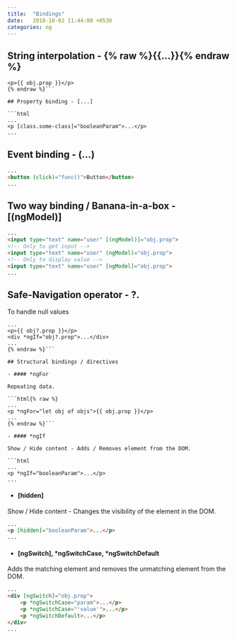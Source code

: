 ```yaml
---
title:  "Bindings"
date:   2018-10-02 11:44:00 +0530
categories: ng
---
```


## String interpolation - {% raw %}{{...}}{% endraw %}

```html{% raw %}
<p>{{ obj.prop }}</p>
{% endraw %}```

## Property binding - [...]

```html
...
<p [class.some-class]="booleanParam">...</p>
...
```

## Event binding - (...)

```html
...
<button (click)="func()">Button</button>
...
```

## Two way binding / Banana-in-a-box - [(ngModel)]

```html
...
<input type="text" name="user" [(ngModel)]="obj.prop">
<!-- Only to get input -->
<input type="text" name="user" (ngModel)="obj.prop">
<!-- Only to display value -->
<input type="text" name="user" [ngModel]="obj.prop">
...
```

## Safe-Navigation operator - ?.

To handle null values

```html{% raw %}
...
<p>{{ obj?.prop }}</p>
<div *ngIf="obj?.prop">...</div>
...
{% endraw %}```

## Structural bindings / directives

- #### *ngFor

Repeating data.

```html{% raw %}
...
<p *ngFor="let obj of objs">{{ obj.prop }}</p>
...
{% endraw %}```

- #### *ngIf

Show / Hide content - Adds / Removes element from the DOM.

```html
...
<p *ngIf="booleanParam">...</p>
...
```

- #### [hidden]

Show / Hide content - Changes the visibility of the element in the DOM.

```html
...
<p [hidden]="booleanParam">...</p>
...
```

- #### [ngSwitch], *ngSwitchCase, *ngSwitchDefault

Adds the matching element and removes the unmatching element from the DOM.

```html
...
<div [ngSwitch]="obj.prop">
    <p *ngSwitchCase="param">...</p>
    <p *ngSwitchCase="'value'">...</p>
    <p *ngSwitchDefault>...</p>
</div>
...
```
